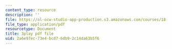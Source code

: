 ```yaml
---
content_type: resource
description: ''
file: https://ol-ocw-studio-app-production.s3.amazonaws.com/courses/18-086-mathematical-methods-for-engineers-ii-spring-2006/2a6e97ec73e4bcd76db92c14da63b5f6_vIydsgrYGIY.pdf
file_type: application/pdf
resourcetype: Document
title: 3play pdf file
uid: 2a6e97ec-73e4-bcd7-6db9-2c14da63b5f6
---
```

